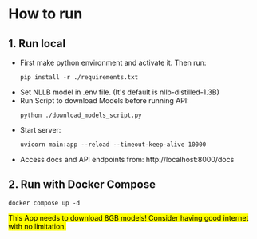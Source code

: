 # How to run

## 1. Run local

- First make python environment and activate it. Then run:
    ```
    pip install -r ./requirements.txt
    ```
- Set NLLB model in .env file. (It's default is nllb-distilled-1.3B)
- Run Script to download Models before running API:
    ```
    python ./download_models_script.py
    ```
- Start server:
    ```
    uvicorn main:app --reload --timeout-keep-alive 10000
    ```
- Access docs and API endpoints from:
    http://localhost:8000/docs

## 2. Run with Docker Compose
```
docker compose up -d
```
<mark>This App needs to download 8GB models! Consider having good internet with no limitation.</mark>
